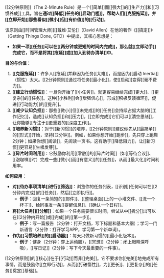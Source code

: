 [[2分钟原则]]（The 2-Minute Rule）是一个[[简单]]而[[强大]]的[[生产力]]和[[习惯养成]]工具，旨在**通过[[降低]]任务的[[启动门槛]]，帮助人们[[克服拖延]]，并[[立即开始]]那些看似[[微小]]但[[有价值]]的[[行动]]**。

该原则由[[时间管理大师]][[戴维·艾伦]]（David Allen）在他的著作《[[搞定]]》（Getting Things Done, GTD）中提出，其核心思想是：

*   **如果一项[[任务]]可以在[[两分钟或更短的时间内完成]]，那么就[[立即动手]]完成它，而不是将其[[拖延]]或[[加入到待办清单]]中**。

**目的与价值**：

1.  **[[克服拖延]]**：许多人[[拖延]]并非因为任务[[太难]]，而是因为[[启动 Inertia]]（惯性）太大。[[2分钟原则]]通过将任务[[最小化]]，使[[启动]]变得[[毫不费力]]。
2.  **[[建立行动惯性]]**：一旦你开始了[[小任务]]，就更容易继续完成[[更大]]、[[更复杂]]的[[任务]]。这种[[小胜利]]会[[增强信心]]，形成[[积极反馈循环]]，促进[[行动能力]]的[[提升]]。
3.  **[[减少认知负担]]**：那些[[微小]]但[[未完成]]的[[任务]]会持续占据大脑的[[工作记忆]]，造成[[认知负担]]和[[压力]]。[[立即完成]]它们可以[[清空思绪]]，让你能够[[专注于]]更重要的[[深度工作]]。
4.  **[[培养新习惯]]**：对于[[新习惯]]的培养，[[2分钟原则]]建议你先从[[最简单]]的[[形式]]开始，坚持[[2分钟]]。例如，如果你想开始[[跑步]]，先只穿上跑鞋2分钟；如果你想[[阅读]]，先阅读一页书。这有助于[[降低阻力]]，让[[新习惯]]更容易[[生根发芽]]。
5.  **[[碎片时间利用]]**：它鼓励你利用[[零散]]的[[碎片时间]]（如[[等待会议]]、[[泡咖啡]]时）完成一些[[微小]]而[[有意义]]的[[任务]]，从而[[最大化]]时间利用率。

**如何应用**：

*   **对[[待办事项清单]]进行[[筛选]]**：浏览你的任务列表，[[识别]]任何可以在[[2分钟内完成]]的[[任务]]，然后[[立即执行]]。
    *   **例子**：回复一条简短的[[邮件]]、[[整理桌面]]上的一小堆文件、[[洗一个杯子]]、给同事发一条[[提醒信息]]、[[确认一个日程]]。
*   **将[[大任务]][[分解]]**：如果一个任务需要很长时间，尝试从中[[拆分]]出可以在[[2分钟内开始]]或[[完成]]的[[第一步]]。
    *   **例子**：写一篇报告（2分钟：打开文档，写下标题和基本大纲）；学习一门新语言（2分钟：打开学习APP，学习第一个新单词）。
*   **作为[[习惯培养]]的[[启动器]]**：每天只做新习惯的[[最小化版本]]。
    *   **例子**：健身（2分钟：穿上运动服），[[冥想]]（2分钟：闭上眼睛深呼吸），[[写日记]]（2分钟：写下今天最重要的一件事）。

[[2分钟原则]]的[[核心]]在于[[行动]]而非[[完美]]。它不要求你[[完美]]地完成所有事情，而是鼓励你[[立即行动]]，从而[[打破惰性]]，为[[更长]]、[[更复杂]]的[[任务]]奠定[[基础]]。